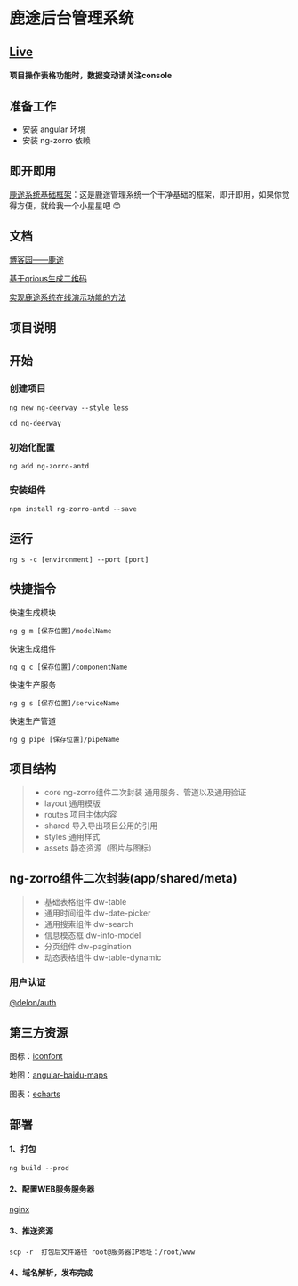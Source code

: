 # 鹿途后台管理系统

## [Live](https://zhourenyou.github.io/web-deerway/) 
#### 项目操作表格功能时，数据变动请关注console
## 准备工作
* 安装 angular 环境
* 安装 ng-zorro 依赖
## 即开即用
[鹿途系统基础框架](https://github.com/ZhouRenYou/ng-project)：这是鹿途管理系统一个干净基础的框架，即开即用，如果你觉得方便，就给我一个小星星吧 😊
## 文档

[博客园——鹿途](https://www.cnblogs.com/zry2510/category/1096539.html)

[基于qrious生成二维码](https://www.zhourenyou.com/2019/04/26/qrious/)

[实现鹿途系统在线演示功能的方法](https://www.zhourenyou.com/2019/03/25/ng-page/#more)


## 项目说明

## 开始

### 创建项目
`
ng new ng-deerway --style less
`

`
cd ng-deerway
`
### 初始化配置
`
ng add ng-zorro-antd
`
### 安装组件   
`
npm install ng-zorro-antd --save
`
## 运行

`ng s -c [environment] --port [port]`


## 快捷指令

快速生成模块

`
ng g m [保存位置]/modelName
`

快速生成组件

`
ng g c [保存位置]/componentName
`

快速生产服务

`
ng g s [保存位置]/serviceName
`

快速生产管道

`
ng g pipe [保存位置]/pipeName
`


## 项目结构

> * core ng-zorro组件二次封装 通用服务、管道以及通用验证
> * layout   通用模版
> * routes   项目主体内容
> * shared   导入导出项目公用的引用
> * styles   通用样式
> * assets   静态资源（图片与图标）

## ng-zorro组件二次封装(app/shared/meta)
> * 基础表格组件 dw-table
> * 通用时间组件 dw-date-picker
> * 通用搜索组件 dw-search
> * 信息模态框 dw-info-model
> * 分页组件 dw-pagination
> * 动态表格组件 dw-table-dynamic

### 用户认证

[@delon/auth](https://ng-alain.com/auth/getting-started)

## 第三方资源

图标：[iconfont](http://iconfont.cn)

地图：[angular-baidu-maps](https://github.com/cipchk/angular-baidu-maps)

图表：[echarts](http://echarts.baidu.com/index.html)

## 部署

#### 1、打包
`
ng build --prod
`
#### 2、配置WEB服务服务器
[nginx](http://www.nginx.cn/doc/)

#### 3、推送资源

`
scp -r  打包后文件路径 root@服务器IP地址：/root/www
`
#### 4、域名解析，发布完成


